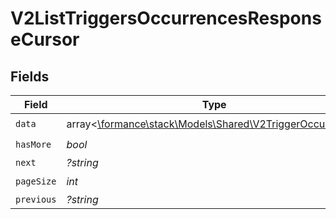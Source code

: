 # V2ListTriggersOccurrencesResponseCursor


## Fields

| Field                                                                                                  | Type                                                                                                   | Required                                                                                               | Description                                                                                            | Example                                                                                                |
| ------------------------------------------------------------------------------------------------------ | ------------------------------------------------------------------------------------------------------ | ------------------------------------------------------------------------------------------------------ | ------------------------------------------------------------------------------------------------------ | ------------------------------------------------------------------------------------------------------ |
| `data`                                                                                                 | array<[\formance\stack\Models\Shared\V2TriggerOccurrence](../../Models/Shared/V2TriggerOccurrence.md)> | :heavy_check_mark:                                                                                     | N/A                                                                                                    |                                                                                                        |
| `hasMore`                                                                                              | *bool*                                                                                                 | :heavy_check_mark:                                                                                     | N/A                                                                                                    | false                                                                                                  |
| `next`                                                                                                 | *?string*                                                                                              | :heavy_minus_sign:                                                                                     | N/A                                                                                                    |                                                                                                        |
| `pageSize`                                                                                             | *int*                                                                                                  | :heavy_check_mark:                                                                                     | N/A                                                                                                    | 15                                                                                                     |
| `previous`                                                                                             | *?string*                                                                                              | :heavy_minus_sign:                                                                                     | N/A                                                                                                    | YXVsdCBhbmQgYSBtYXhpbXVtIG1heF9yZXN1bHRzLol=                                                           |